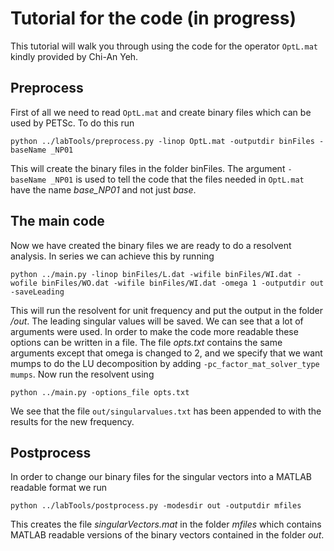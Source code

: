 # Tutorial for the code (in progress)

This tutorial will walk you through using the code for the operator `OptL.mat` kindly provided by Chi-An Yeh.

## Preprocess
First of all we need to read `OptL.mat` and create binary files which can be used by PETSc. To do this run
```
python ../labTools/preprocess.py -linop OptL.mat -outputdir binFiles -baseName _NP01
```
This will create the binary files in the folder binFiles. The argument `-baseName _NP01` is used to tell the code that the files needed in `OptL.mat` have the name *base_NP01* and not just *base*.

## The main code
Now we have created the binary files we are ready to do a resolvent analysis. In series we can achieve this by running
```
python ../main.py -linop binFiles/L.dat -wifile binFiles/WI.dat -wofile binFiles/WO.dat -wifile binFiles/WI.dat -omega 1 -outputdir out -saveLeading
```
This will run the resolvent for unit frequency and put the output in the folder */out*. The leading singular values will be saved. We can see that a lot of arguments were used. In order to make the code more readable these options can be written in a file. The file *opts.txt* contains the same arguments except that omega is changed to 2, and we specify that we want mumps to do the LU decomposition by adding `-pc_factor_mat_solver_type mumps`. Now run the resolvent using
```
python ../main.py -options_file opts.txt
```
We see that the file `out/singularvalues.txt` has been appended to with the results for the new frequency.

## Postprocess

In order to change our binary files for the singular vectors into a MATLAB readable format we run
```
python ../labTools/postprocess.py -modesdir out -outputdir mfiles
```
This creates the file *singularVectors.mat* in the folder *mfiles* which contains MATLAB readable versions of the binary vectors contained in the folder *out*.

